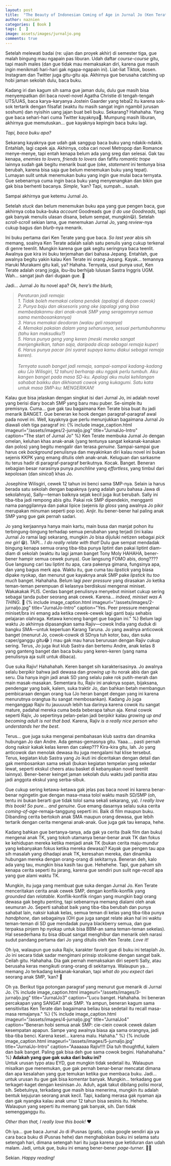 ```yaml
---
layout: post
title:  "The Beauty of Indonesian Coming of Age in Jurnal Jo (Ken Terate, 2008)"
author: naznien
categories: [ Book ]
tags: [  ]
image: assets/images/jurnaljo.png
comments: true
---
```


Setelah melewati badai (re: ujian dan proyek akhir) di semester tiga, gue malah bingung mau ngapain pas liburan. Udah daftar *course-course* gitu, tapi masih males (dan gue tidak mau memaksakan diri, karena gue masih ingin menikmati hari-hari gak ngapa-ngapain ini). Liat-liat Tiktok, bosen. Instagram dan Twitter juga gitu-gitu aja. Akhirnya gue berusaha catching up hobi jaman sekolah dulu, baca buku.

Kadang iri dan kagum sih sama gue jaman dulu, dulu gue masih bisa menyempatkan diri baca novel-novel Agatha Christie di tengah-tengah UTS/UAS, baca karya-karyanya Jostein Gaarder yang tebal2 itu karena sok-sok tertarik dengan filsafat (waktu itu masih sangat ingin ngambil jurusan soshum) dan nyisihin uang jajan buat beli buku. Sekarang? Hahahaha. Yang gue baca sehari-hari cuma Twitter kayaknya🤣. Mumpung masih liburan, akhirnya gue memutuskan... gue kayaknya kepingin baca buku lagi.

*Tapi, baca buku apa?*

Sekarang kayaknya gue udah gak sanggup baca buku yang ndakik-ndakik. Entahlah, lagi capek aja. Akhirnya, coba cari novel Metropop dan Romance menye-menye, tapi entah kenapa belum ada yang sreg dan selesai. Gak tau kenapa, *enemies to lovers*, *friends to lovers* dan fafifu *romantic trope* lainnya sudah gak begitu menarik buat gue (oke, *statement* ini tentunya bisa berubah, karena bisa saja gue belum menemukan buku yang tepat). Lumayan sulit untuk menemukan buku yang ingin gue mulai baca ternyata. Gue sebenarnya cuma ingin baca buku yang menyenangkan dan bikin gue gak bisa berhenti bacanya. *Simple*, ‘kan? Tapi, sumpah... susah.

Sampai akhirnya gue ketemu Jurnal Jo. 

Setelah *stuck* dan belum menemukan buku apa yang gue pengen baca, gue akhirnya coba buka-buka *account* Goodreads gue (*I do use Goodreads*, tapi gak banyak menulis ulasan disana, belum sempat, mungkin😃). Setelah *scroll-scroll* sekian lama, gue menemukan Jurnal Jo, yang *review*-nya cukup bagus dan *blurb*-nya menarik.

Ini buku pertama dari Ken Terate yang gue baca. *So last year* abis sih memang, soalnya Ken Terate adalah salah satu penulis yang cukup terkenal di genre teenlit. Mungkin karena gue gak segitu seringnya baca teenlit. Awalnya gue kira ini buku terjemahan dari bahasa Jepang. Entahlah, gue awalnya begitu yakin kalau Ken Terate ini orang Jepang. Kayak... temannya Haruki Murakami gitu kali, ya? Hahaha. Ternyata, usut punya usut, Ken Terate adalah orang jogja, ibu-ibu berhijab lulusan Sastra Inggris UGM. Wah... sangat jauh dari dugaan gue. 🤣

Jadi... Jurnal Jo itu novel apa?
*Ok, here’s the blurb,*

> *Peraturan jadi remaja:* <br>
*1. Tidak boleh memakai celana pendek (apalagi di depan cowok)* <br>
*2. Punya baju dan aksesoris yang oke (apalagi yang bisa membedakanmu dari anak-anak SMP yang seragamnya semua sama membosankannya)* <br>
*3. Harus memakai deodoran (walau geli rasanya)* <br>
*4. Memakai pakaian dalam yang seharusnya, sesuai pertumbuhanmu (tahu kan maksudku?)* <br>
*5. Harus punya geng yang keren (meski mereka sangat menjengkelkan, tahan saja, daripada dicap sebagai remaja kuper)* <br>
*6. Harus punya pacar (ini syarat supaya kamu diakui sebagai remaja keren).* <br> <br>
*Ternyata susah banget jadi remaja, sampai-sampai kadang-kadang aku (Jo Wilisgiri, 12 tahun) berharap aku nggak perlu tumbuh. Aku kangen banget pada masa SD-ku. Apalagi aku mulai kehilangan sahabat baikku dan dikhianati cowok yang kukagumi. Satu kata untuk masa SMP-ku: MENGERIKAN!*

Kalau gue bisa jelaskan dengan singkat isi dari Jurnal Jo, ini adalah novel yang berisi diary bocah SMP yang baru mau puber. Se-simple itu premisnya. Cuma... gue gak tau bagaimana Ken Terate bisa buat itu jadi menarik BANGET. Gue beneran ke hook dengan paragraf-paragraf awal pada novel ini. Well, kayaknya gue perlu menunjukkan bagaimana Jurnal Jo diawali oleh tiga paragraf ini:
{% include image_caption.html imageurl="/assets/images/2-jurnaljo.jpg" title="JurnalJo-Intro" caption="The start of Jurnal Jo" %}
Ken Terate membuka Jurnal Jo dengan omelan, keluhan khas anak-anak (yang tentunya sangat kekanak-kanakan dan polos) yang begitu mengalir dan terasa *genuine*. Sampai-sampai gue harus cek *background* penulisnya dan meyakinkan diri kalau novel ini bukan sejenis KKPK yang emang ditulis oleh anak-anak. Keluguan dan sarkasme itu terus hadir di paragraf-paragraf berikutnya. Kocak. Banget. Beneran sebagian besar narasinya punya *punchline* yang *effortless*, yang timbul dari kepolosan (dan *sinical*) khas Jo.

Josephine Wilisgiri, cewek 12 tahun ini benci sama SMP-nya. Selain ia harus berada satu sekolah dengan bapaknya (yang adalah guru bahasa Jawa di sekolahnya), Sally—teman baiknya sejak kecil juga ikut berubah. Sally ini tiba-tiba jadi rempong abis gitu. Pakai rok SMP dipendekin, mengganti nama panggilannya dan pakai lipice (sejenis *lip gloss* yang awalnya Jo pikir merupakan minuman seperti pop ice). Anjir. Itu bener-bener hal paling anak SMP yang gue gak pernah sadari. 

Jo yang kerjaannya hanya main kartu, main busa dan manjat pohon itu terbingung-bingung terhadap semua perubahan yang terjadi (ini kalau Jurnal Jo ramai lagi sekarang, mungkin Jo bisa dijuluki netizen sebagai *pick me girl* 😁). TAPI... *I do really relate with that!* Dulu gue sempat mendadak bingung kenapa semua orang tiba-tiba punya liptint dan pakai liptint diam-diam di sekolah (waktu itu lagi jaman banget Tony Moly HAHAHA, bener-bener hampir semua cewek punya). Gue langsung FOMO abis, dong???? Gue langsung cari tau liptint itu apa, cara pakenya gimana, fungsinya apa, dan yang bagus merk apa. Waktu itu, gue cuma tau *lipstick* yang biasa dipake nyokap, dan menurut gue kayaknya anak SMP pake *lipstick* itu *too much* banget. Hahahaha. Belum lagi *peer pressure* yang dirasakan Jo ketika teman-teman perempuan di kelasnya berdiskusi mengenai miniset. Wakakakak PLIS. Cerdas banget penulisnya menyebut miniset cukup sering sebagai tanda puber seorang anak cewek. Karena... *indeed, miniset was A THING.* 🤣 
{% include image_caption.html imageurl="/assets/images/2-jurnaljo.jpg"  title="JurnalJo-Intro" caption="Yes. Peer pressure mengenai miniset/bra ini emang ada ketika cewek-cewek lagi ganti baju sehabis pelajaran olahraga. Ketawa kenceng banget gue bagian ini." %}
Belum lagi waktu Jo akhirnya dipasangkan sama Rajiv—cowok India yang duduk di bangku SMA—untuk keperluan Karang Taruna. Jo yang awalnya anticowok banget (menurut Jo, cowok-cowok di SDnya tuh kotor, bau, dan suka caper/ganggu gitu😂 ) mau gak mau harus berurusan dengan Rajiv cukup sering. Terus, Jo juga ikut klub Sastra dan bertemu Andre, anak kelas 8 yang ganteng banget dan baca buku yang keren-keren (yang nama penulisnya aja sulit untuk dibaca). 

Gue suka Rajiv! Hahahahah. Keren banget sih karakterisasinya. Jo awalnya selalu berpikir bahwa jadi dewasa dan *growing up* itu norak abis dan gak seru. Dia hanya ingin jadi anak SD yang selalu pake rok putih-merah dan main masak-masakan. Sementara itu, Rajiv ini anaknya sopan, bijaksana, pendengar yang baik, kalem, suka traktir Jo, dan bahkan betah membangun pembicaraan dengan orang tua (Jo heran banget dengan yang ini karena menurutnya orangtua itu sangat membosankan). Kadang Jo juga menganggap Rajiv itu jauuuuuh lebih tua darinya karena cowok itu sangat mature, padahal mereka cuma beda beberapa tahun aja. Kenal cowok seperti Rajiv, Jo sepertinya pelan-pelan jadi berpikir kalau *growing up and becoming adult is not that bad*. Karena, Rajiv *is a really nice person who understands her the best*.

Terus... gue juga suka mengenai pembahasan klub sastra dan dinamika hubungan Jo dan Andre. Ada gemas-gemasnya gitu. Yaaa.... pasti pernah dong naksir kakak kelas keren dan cakep??? Kira-kira gitu, lah. Jo yang anticowok dan menolak dewasa itu juga mengalami hal klise tersebut. Terus, kegiatan klub Sastra yang Jo ikuti ini diceritakan dengan detail dan gak membosankan sama sekali (bukan kegiatan tempelan yang sekedar lewat, seperti ekskul cheers atau basket di kebanyakan novel teenlit lainnya). Bener-bener keinget jaman sekolah dulu waktu jadi panitia atau jadi anggota ekskul yang serba-sibuk.

Gue cukup sering ketawa-ketawa gak jelas pas baca novel ini karena benar-benar ngingetin gue dengan masa-masa tolol waktu masih SD/SMP (oh, tentu ini bukan berarti gue tidak tolol sama sekali sekarang, ya). *I really love this book! So pure... and genuine*. Gue emang dasarnya selalu suka cerita *coming-of-age*-remaja-tanggung seperti ini. Baik di film maupun buku. Dibanding cerita bertokoh anak SMA maupun orang dewasa, gue lebih tertarik dengan cerita mengenai anak-anak. Gue juga gak tau kenapa, hehe. 

Kadang bahkan gue bertanya-tanya, ada gak ya cerita (baik film dan buku) mengenai anak TK, yang tokoh utamanya benar-benar anak TK dan fokus ke kehidupan mereka ketika menjadi anak TK (bukan cerita maju-mundur yang kebanyakan fokus ketika mereka dewasa)? Kayak gue pengen tau apa sih masalah yang dihadapi anak TK, keresahan mereka, dan dinamika hubungan mereka dengan orang-orang di sekitarnya. Beneran deh, kalo ada yang tau, mungkin bisa kasih tau gue. Hehehehe. Tapi, gue paham sih kenapa cerita seperti itu jarang, karena gue sendiri pun sulit nge-*recall* apa yang gue alami waktu TK.

Mungkin, itu juga yang membuat gue suka dengan Jurnal Jo. Ken Terate menceritakan cerita anak cewek SMP, dengan konflik-konflik yang *grounded* dan *relatable*. Konflik-konflik ringan yang mungkin bagi orang dewasa gak begitu penting, tapi sebenarnya memang dialami oleh anak seumuran Jo. 
Seperti sahabat baik yang tiba-tiba berubah dan punya sahabat lain, naksir kakak kelas, semua teman di kelas yang tiba-tiba punya *handphone*, dan sebagainya (OH gue juga sangat relate akan hal ini waktu teman-teman di SD gue mendadak punya blackberry semua, dan gue terpaksa pinjem hp nyokap untuk bisa BBM-an sama teman-teman sekelas). Hal sesederhana itu bisa dibuat sangat menghibur dan menarik oleh narasi sudut pandang pertama dari Jo yang ditulis oleh Ken Terate. *Love it!*

Oh iya, walaupun gue suka Rajiv, karakter favorit gue di buku ini tetaplah Jo. Jo ini secara tidak sadar mengimani prinsip stoikisme dengan sangat baik. Ceilah gitu. Hahahaha. Dia gak pernah memaksakan diri seperti Sally, atau berusaha keras mengikuti orang-orang di sekitarnya. Walaupun ya... memang Jo terkadang kekanak-kanakan, tapi *what do you expect* dari seorang anak SMP, ‘kan? 🤣

Oh ya. Berikut tiga potongan paragraf yang menurut gue menarik di Jurnal Jo.
{% include image_caption.html imageurl="/assets/images/3-jurnaljo.jpg"  title="JurnalJo3" caption="Lucu banget. Hahahaha. Ini beneran percakapan yang SANGAT anak SMP. Ya ampun, beneran kagum sama sensitivitas Ken Terate dan bagaimana beliau bisa sedetail itu recall masa-masa remajanya." %}
{% include image_caption.html imageurl="/assets/images/4-jurnaljo.jpg"  title="JurnalJo4" caption="Beneran hobi semua anak SMP: cie-ciein cowok cewek dalam kesempatan apapun. Sampe yang awalnya biasa aja sama orangnya, jadi tiba-tiba benci. Karena kesel... karena malu. Hahaha." %}
{% include image_caption.html imageurl="/assets/images/5-jurnaljo.jpg"  title="JurnalJo-Intro" caption="Aaaaaaa Rajiv!!!! Dia tuh thoughtful, kalem dan baik banget. Paling gak bisa deh gue sama cowok begini. Hahahahaha." %}
**Adakah yang gue gak suka dari buku ini?** <br>
Untuk urusan typo atau EYD, gue mungkin tidak sedetail itu. Walaupun misalkan gue menemukan, gue gak pernah benar-benar mencatat dimana dan apa kesalahan yang gue temukan ketika gue membaca buku. Jadi... untuk urusan itu gue gak bisa komentar banyak. Mungkin... terkadang gue terkaget-kaget dengan kesinisan Jo. Aduh, agak takut dibilang polisi moral, sih. Sebetulnya, terkadang gue masih bisa menerima, mungkin itu adalah bentuk kejujuran seorang anak kecil. Tapi, kadang merasa gak nyaman aja dan gak nyangka kalau anak umur 12 tahun bisa sesinis itu. Hehehe. Walaupun yang seperti itu memang gak banyak, sih. Dan tidak semengganggu itu.

*Other than that, I really love this book!* ❤️

Oh iya... gue baca Jurnal Jo di iPusnas (gratis, coba google sendiri aja ya cara baca buku di iPusnas hehe) dan menghabiskan buku ini selama satu setengah hari, dimana setengah hari itu juga karena gue ketiduran dan udah malam. Jadi, untuk gue, buku ini emang bener-bener *page-turner*. 👍🏻

Sekian. *Happy reading!*
